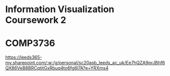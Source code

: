 # Information Visualization Coursework 2
# COMP3736

https://leeds365-my.sharepoint.com/:w:/g/personal/sc20asb_leeds_ac_uk/Ee7hQZA9prJBhf6QX86VeB8BRCqtitGxRbuq4to6fg6l7A?e=YRXms4
